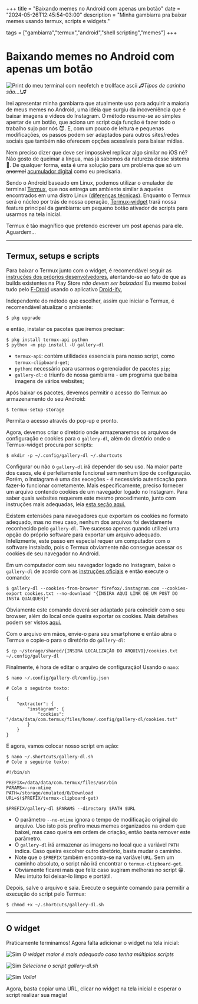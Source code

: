 +++
title = "Baixando memes no Android com apenas um botão"
date = "2024-05-26T12:45:54-03:00"
description = "Minha gambiarra pra baixar memes usando termux, scripts e widgets."

tags = ["gambiarra","termux","android","shell scripting","memes"]
+++

# Baixando memes no Android com apenas um botão

![Print do meu terminal com neofetch e trollface ascii](MEMES.png)
*♫Tipos de carinha são...!♫*

Irei apresentar minha gambiarra que atualmente uso para adquirir a maioria de
meus memes no Android, uma idéia que surgiu da incoveniência que é baixar
imagens e vídeos do Instagram. O método resume-se ao simples apertar de um
botão, que aciona um script cuja função é fazer todo o trabalho sujo por nós
😈. E, com um pouco de leitura e pequenas modificações, os passos podem
ser adaptados para outros sites/redes sociais que também não oferecem opções
acessíveis para baixar mídias.

Nem preciso dizer que deve ser impossível replicar algo similar no iOS né? Não
gosto de queimar a língua, mas já sabemos da natureza desse sistema 👀. De
qualquer forma, esta é uma solução para um problema que só um ~~anormal~~
[acumulador digital](https://www.reddit.com/r/DataHoarder/)  como eu
precisaria.

Sendo o Android baseado em Linux, podemos utilizar o emulador de terminal 
[Termux](https://termux.dev/en/), que nos entrega um ambiente similar à aqueles
encontrados em uma distro Linux
([diferenças técnicas](https://wiki.termux.com/wiki/Differences_from_Linux)).
Enquanto o Termux será o núcleo por trás de nossa operação, 
[Termux-widget](https://github.com/termux/termux-widget) trará nossa feature
principal da gambiarra: um pequeno botão ativador de scripts para usarmos na
tela inicial. 

Termux é tão magnífico que pretendo escrever um post apenas para ele.
Aguardem...

---

## Termux, setups e scripts

Para baixar o Termux junto com o widget, é recomendável seguir as
[instruções dos próprios desenvolvedores](https://github.com/termux/termux-app#f-droid),
atentando-se ao fato de que as builds existentes na Play Store
*não devem ser baixadas!* Eu mesmo baixei tudo pelo
[F-Droid](https://f-droid.org/en/packages/com.termux/) usando o aplicativo
[Droid-ify.](https://f-droid.org/pt_BR/packages/com.looker.droidify/)

Independente do método que escolher, assim que iniciar o Termux, é recomendável
atualizar o ambiente:

```shell
$ pkg upgrade
```

e então, instalar os pacotes que iremos precisar:


```shell
$ pkg install termux-api python
$ python -m pip install -U gallery-dl
```

- `termux-api`: contém utilidades essenciais para nosso script, como
`termux-clipboard-get`;
- `python`: necessário para usarmos o gerenciador de pacotes `pip`;
- `gallery-dl`: o triunfo de nossa gambiarra - um programa que baixa
imagens de vários websites;

Após baixar os pacotes, devemos permitir o acesso do Termux ao armazenamento
do seu Android:

```shell
$ termux-setup-storage
```

Permita o acesso através do pop-up e pronto.

Agora, devemos criar o diretório onde armazenaremos os arquivos de configuração
e cookies para o `gallery-dl`, além do diretório onde o Termux-widget procura
por scripts:

```shell
$ mkdir -p ~/.config/gallery-dl ~/.shortcuts
```

Configurar ou não o `gallery-dl` irá depender do seu uso. Na maior parte dos
casos, ele é perfeitamente funcional sem nenhum tipo de configuração. Porém, o
Instagram é uma das exceções - é necessário autenticação para fazer-lo
funcionar corretamente. Mais especificamente, preciso fornecer um arquivo contendo 
cookies de um navegador logado no Instagram. Para saber quais websites requerem
este mesmo procedimento, junto com instruções mais adequadas, leia
[esta seção aqui.](https://github.com/mikf/gallery-dl#cookies)

Existem extensões para navegadores que exportam os cookies no formato adequado,
mas no meu caso, nenhum dos arquivos foi devidamente reconhecido pelo
`gallery-dl`. Tive sucesso apenas quando utilizei uma opção do próprio software
para exportar um arquivo adequado. Infelizmente, este passo em especial requer
um computador com o software instalado, pois o Termux obviamente não consegue
acessar os cookies de seu navegador no Android.

Em um computador com seu navegador logado no Instagram, baixe o `gallery-dl`
de acordo com as [instruções oficiais](https://github.com/mikf/gallery-dl?tab=readme-ov-file#installation)
e então execute o comando:

```shell
$ gallery-dl --cookies-from-browser firefox/.instagram.com --cookies-export cookies.txt --no-download "{INSIRA AQUI LINK DE UM POST DO INSTA QUALQUER}"
```

Obviamente este comando deverá ser adaptado para coincidir com o seu browser,
além do local onde queira exportar os cookies. Mais detalhes podem ser vistos
[aqui.](https://github.com/mikf/gallery-dl/blob/master/docs/options.md#cookie-options)

Com o arquivo em mãos, envie-o para seu smartphone e então abra o Termux e
copie-o para o diretório do `gallery-dl`:

```shell
$ cp ~/storage/shared/{INSIRA LOCALIZAÇÃO DO ARQUIVO}/cookies.txt ~/.config/gallery-dl
```

Finalmente, é hora de editar o arquivo de configuração! Usando o `nano`:

```shell
$ nano ~/.config/gallery-dl/config.json

# Cole o seguinte texto:

{
    "extractor": {
        "instagram": {
            "cookies": "/data/data/com.termux/files/home/.config/gallery-dl/cookies.txt"
        }
    }
}
```

E agora, vamos colocar nosso script em ação:

```shell
$ nano ~/.shortcuts/gallery-dl.sh
# Cole o seguinte texto:

#!/bin/sh

PREFIX=/data/data/com.termux/files/usr/bin
PARAMS=--no-mtime
PATH=/storage/emulated/0/Download
URL=$($PREFIX/termux-clipboard-get)

$PREFIX/gallery-dl $PARAMS --directory $PATH $URL
```
- O parâmetro `--no-mtime` ignora o tempo de modificação original do arquivo.
Uso isto pois prefiro meus memes organizados na ordem que baixei, mas caso
queira em ordem de criação, então basta remover este parâmetro.
- O `gallery-dl` irá armazenar as imagens no local que a variável `PATH`
indica. Caso queira escolher outro diretório, basta mudar o caminho.
- Note que o `$PREFIX` também encontra-se na variável `URL`. Sem um caminho
absoluto, o script não irá encontrar o `termux-clipboard-get`. 
- Obviamente ficarei mais que feliz caso sugiram melhoras no script 😁. Meu
intuito foi deixar-lo limpo e portátil.

Depois, salve o arquivo e saia. Execute o seguinte comando para permitir a
execução do script pelo Termux:

```shell
$ chmod +x ~/.shortcuts/gallery-dl.sh
```

---

## O widget

Praticamente terminamos! Agora falta adicionar o widget na tela inicial:

![Sim](baixando-memes_print1.jpg)
*O widget maior é mais adequado caso tenha múltiplos scripts*

![Sim](baixando-memes_print2.jpg)
*Selecione o script gallery-dl.sh*

![Sim](baixando-memes_print3.jpg)
*Voila!*

Agora, basta copiar uma URL, clicar no widget na tela inicial e esperar o
script realizar sua magia!
